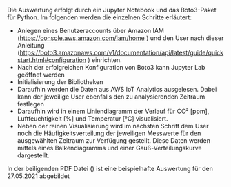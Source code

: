 Die Auswertung erfolgt durch ein Jupyter Notebook und das Boto3-Paket für Python. Im folgenden werden die einzelnen Schritte erläutert: 
- Anlegen eines Benutzeraccounts über Amazon IAM (https://console.aws.amazon.com/iam/home ) und den User nach dieser Anleitung (https://boto3.amazonaws.com/v1/documentation/api/latest/guide/quickstart.html#configuration ) einrichten. 
- Nach der erfolgreichen Konfiguration von Boto3 kann Jupyter Lab geöffnet werden 
- Initialisierung der Bibliotheken 
- Daraufhin werden die Daten aus AWS IoT Analytics ausgelesen. Dabei kann der jeweilige User ebenfalls den zu analysierenden Zeitraum festlegen 
- Daraufhin wird in einem Liniendiagramm der Verlauf für CO² [ppm], Luftfeuchtigkeit [%] und Temperatur [°C] visualisiert. 
- Neben der reinen Visualisierung wird im nächsten Schritt dem User noch die Häufigkeitsverteilung der jeweiligen Messwerte für den ausgewählten Zeitraum zur Verfügung gestellt. Diese Daten werden mittels eines Balkendiagramms und einer Gauß-Verteilungskurve dargestellt. 

In der beiligenden PDF Datei () ist eine beispielhafte Auswertung für den 27.05.2021 abgebildet
